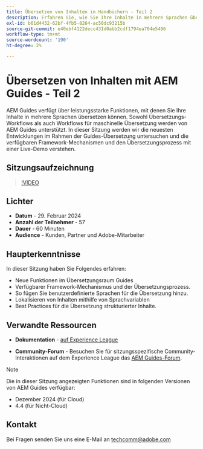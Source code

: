 ```yaml
---
title: Übersetzen von Inhalten in Handbüchern - Teil 2
description: Erfahren Sie, wie Sie Ihre Inhalte in mehrere Sprachen übersetzen können.
exl-id: b61d4432-62bf-4fb5-8264-ac50dc93215b
source-git-commit: e40ebf4122decc431d0abb2cdf1794ea704e5496
workflow-type: tm+mt
source-wordcount: '190'
ht-degree: 2%

---
```


# Übersetzen von Inhalten mit AEM Guides - Teil 2

AEM Guides verfügt über leistungsstarke Funktionen, mit denen Sie Ihre Inhalte in mehrere Sprachen übersetzen können. Sowohl Übersetzungs-Workflows als auch Workflows für maschinelle Übersetzung werden von AEM Guides unterstützt. In dieser Sitzung werden wir die neuesten Entwicklungen im Rahmen der Guides-Übersetzung untersuchen und die verfügbaren Framework-Mechanismen und den Übersetzungsprozess mit einer Live-Demo verstehen.


## Sitzungsaufzeichnung

>[!VIDEO](https://video.tv.adobe.com/v/3427661/languagevariables-nativepdf-translation)

## Lichter

- **Datum** - 29. Februar 2024
- **Anzahl der Teilnehmer** - 57
- **Dauer** - 60 Minuten
- **Audience** - Kunden, Partner und Adobe-Mitarbeiter

## Haupterkenntnisse

In dieser Sitzung haben Sie Folgendes erfahren:
- Neue Funktionen im Übersetzungsraum Guides
- Verfügbarer Framework-Mechanismus und der Übersetzungsprozess.
- So fügen Sie benutzerdefinierte Sprachen für die Übersetzung hinzu.
- Lokalisieren von Inhalten mithilfe von Sprachvariablen
- Best Practices für die Übersetzung strukturierter Inhalte.


## Verwandte Ressourcen

- **Dokumentation** - [auf Experience League](https://experienceleague.adobe.com/docs/experience-manager-guides/using/user-guide/translate-content/translation.html?lang=en)

- **Community-Forum** - Besuchen Sie für sitzungsspezifische Community-Interaktionen auf dem Experience League das [AEM Guides-Forum](https://experienceleaguecommunities.adobe.com/t5/experience-manager-guides/bd-p/xml-documentation-discussions).


>[!NOTE]
>
> Die in dieser Sitzung angezeigten Funktionen sind in folgenden Versionen von AEM Guides verfügbar:
> - Dezember 2024 (für Cloud)
> - 4.4 (für Nicht-Cloud)



## Kontakt

Bei Fragen senden Sie uns eine E-Mail an <techcomm@adobe.com>
